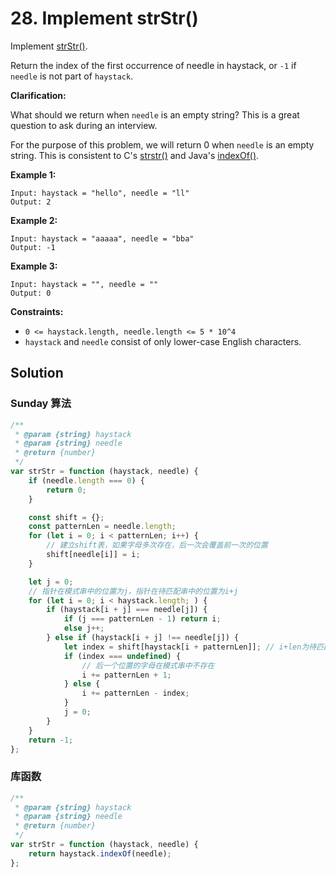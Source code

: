 # 28. Implement strStr()

Implement [strStr()](http://www.cplusplus.com/reference/cstring/strstr/).

Return the index of the first occurrence of needle in haystack, or `-1` if `needle` is not part of `haystack`.

**Clarification:**

What should we return when `needle` is an empty string? This is a great question to ask during an interview.

For the purpose of this problem, we will return 0 when `needle` is an empty string. This is consistent to C's [strstr()](http://www.cplusplus.com/reference/cstring/strstr/) and Java's [indexOf()](<https://docs.oracle.com/javase/7/docs/api/java/lang/String.html#indexOf(java.lang.String)>).

**Example 1:**

```
Input: haystack = "hello", needle = "ll"
Output: 2
```

**Example 2:**

```
Input: haystack = "aaaaa", needle = "bba"
Output: -1
```

**Example 3:**

```
Input: haystack = "", needle = ""
Output: 0
```

**Constraints:**

-   `0 <= haystack.length, needle.length <= 5 * 10^4`
-   `haystack` and `needle` consist of only lower-case English characters.

## Solution

### Sunday 算法

```javascript
/**
 * @param {string} haystack
 * @param {string} needle
 * @return {number}
 */
var strStr = function (haystack, needle) {
    if (needle.length === 0) {
        return 0;
    }

    const shift = {};
    const patternLen = needle.length;
    for (let i = 0; i < patternLen; i++) {
        // 建立shift表，如果字母多次存在，后一次会覆盖前一次的位置
        shift[needle[i]] = i;
    }

    let j = 0;
    // 指针在模式串中的位置为j，指针在待匹配串中的位置为i+j
    for (let i = 0; i < haystack.length; ) {
        if (haystack[i + j] === needle[j]) {
            if (j === patternLen - 1) return i;
            else j++;
        } else if (haystack[i + j] !== needle[j]) {
            let index = shift[haystack[i + patternLen]]; // i+len为待匹配串中后一个位置
            if (index === undefined) {
                // 后一个位置的字母在模式串中不存在
                i += patternLen + 1;
            } else {
                i += patternLen - index;
            }
            j = 0;
        }
    }
    return -1;
};
```

### 库函数

```javascript
/**
 * @param {string} haystack
 * @param {string} needle
 * @return {number}
 */
var strStr = function (haystack, needle) {
    return haystack.indexOf(needle);
};
```
